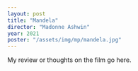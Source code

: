 ```yaml
---
layout: post
title: "Mandela"
director: "Madonne Ashwin"
year: 2021
poster: "/assets/img/mp/mandela.jpg"
---
```


My review or thoughts on the film go here.
